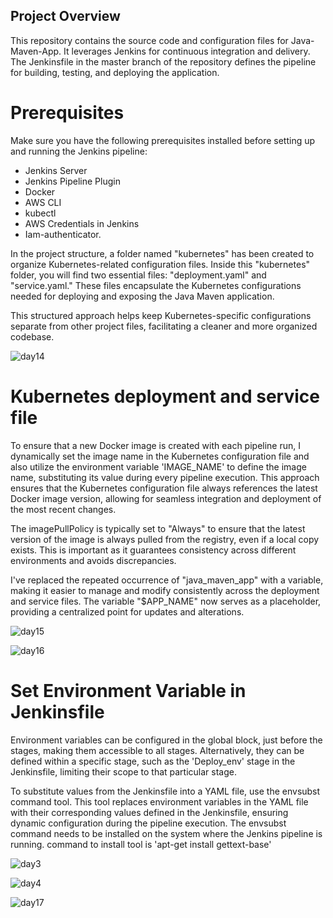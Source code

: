 ## Project Overview
This repository contains the source code and configuration files for Java-Maven-App. It leverages Jenkins for continuous integration and delivery. The Jenkinsfile in the master branch of the repository defines the pipeline for building, testing, and deploying the application.

# Prerequisites

Make sure you have the following prerequisites installed before setting up and running the Jenkins pipeline:

- Jenkins Server
- Jenkins Pipeline Plugin
- Docker
- AWS CLI
- kubectl
- AWS Credentials in Jenkins
- Iam-authenticator.

In the project structure, a folder named "kubernetes" has been created to organize Kubernetes-related configuration files. Inside this "kubernetes" folder, you will find two essential files: "deployment.yaml" and "service.yaml." These files encapsulate the Kubernetes configurations needed for deploying and exposing the Java Maven application.

This structured approach helps keep Kubernetes-specific configurations separate from other project files, facilitating a cleaner and more organized codebase.

![day14](https://github.com/busolagbadero/Complete-CI-CD-Pipeline-1-/assets/94229949/0a74dbec-3a13-4192-b242-fef49ed79943)

# Kubernetes deployment and service file 

To ensure that a new Docker image is created with each pipeline run, I dynamically set the image name in the Kubernetes configuration file and also utilize the environment variable 'IMAGE_NAME' to define the image name, substituting its value during every pipeline execution. This approach ensures that the Kubernetes configuration file always references the latest Docker image version, allowing for seamless integration and deployment of the most recent changes.

The imagePullPolicy is typically set to "Always" to ensure that the latest version of the image is always pulled from the registry, even if a local copy exists. This is important as it  guarantees consistency across different environments and avoids discrepancies.

I've replaced the repeated occurrence of "java_maven_app" with a variable, making it easier to manage and modify consistently across the deployment and service files. The variable "$APP_NAME" now serves as a placeholder, providing a centralized point for updates and alterations.

![day15](https://github.com/busolagbadero/Complete-CI-CD-Pipeline-1-/assets/94229949/4b4ebb18-c403-4cdb-9688-d8472c43e2c1)

![day16](https://github.com/busolagbadero/Complete-CI-CD-Pipeline-1-/assets/94229949/84ae5d54-42ee-4f82-a7f5-db0a4cb0cb71)


# Set Environment Variable in Jenkinsfile

Environment variables can be configured in the global block, just before the stages, making them accessible to all stages. Alternatively, they can be defined within a specific stage, such as the 'Deploy_env' stage in the Jenkinsfile, limiting their scope to that particular stage.

To substitute values from the Jenkinsfile into a YAML file, use the envsubst command tool. This tool replaces environment variables in the YAML file with their corresponding values defined in the Jenkinsfile, ensuring dynamic configuration during the pipeline execution. The envsubst command needs to be installed on the system where the Jenkins pipeline is running. command to install tool is 'apt-get install gettext-base'

![day3](https://github.com/busolagbadero/Complete-CI-CD-Pipeline-1-/assets/94229949/81da94c3-44ab-46ce-bc78-2ec23d96a7cd)

![day4](https://github.com/busolagbadero/Complete-CI-CD-Pipeline-1-/assets/94229949/6b6d202f-0f6e-4336-a80f-24b78783d099)

![day17](https://github.com/busolagbadero/Complete-CI-CD-Pipeline-1-/assets/94229949/0554df77-ac4d-49f3-a820-7541bc48d900)




  
